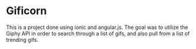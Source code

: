 # Gificorn

This is a project done using ionic and angular.js. The goal was to utilize the Giphy API in order to search through a list of gifs, and also pull from a list of trending gifs.
